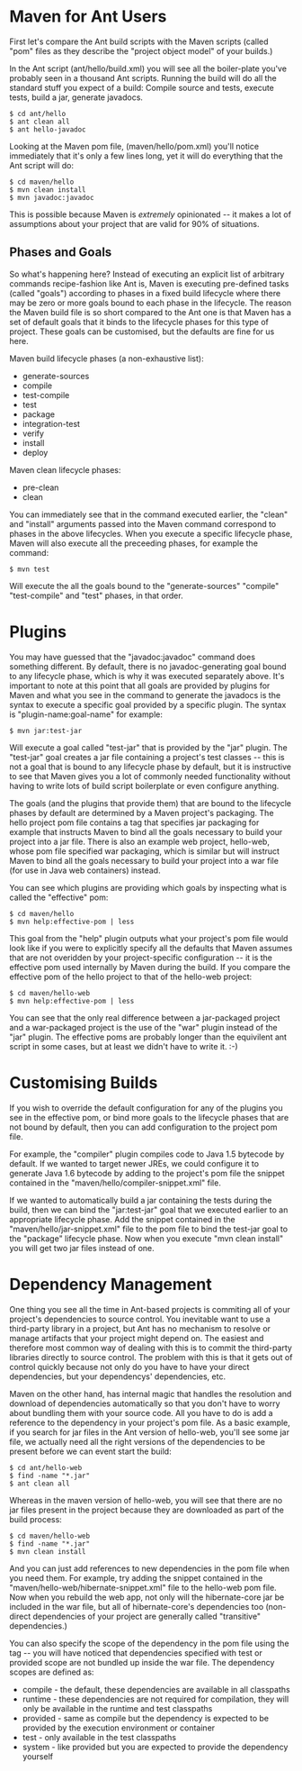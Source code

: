 # Maven for Ant Users

First let's compare the Ant build scripts with the Maven scripts (called "pom" files as they describe the "project object model" of your builds.)

In the Ant script (ant/hello/build.xml) you will see all the boiler-plate you've probably seen in a thousand Ant scripts. Running the build will do all the standard stuff you expect of a build: Compile source and tests, execute tests, build a jar, generate javadocs.

    $ cd ant/hello
    $ ant clean all
    $ ant hello-javadoc

Looking at the Maven pom file, (maven/hello/pom.xml) you'll notice immediately that it's only a few lines long, yet it will do everything that the Ant script will do:

    $ cd maven/hello
    $ mvn clean install
    $ mvn javadoc:javadoc

This is possible because Maven is *extremely* opinionated -- it makes a lot of assumptions about your project that are valid for 90% of situations.

## Phases and Goals

So what's happening here? Instead of executing an explicit list of arbitrary commands recipe-fashion like Ant is, Maven is executing pre-defined tasks (called "goals") according to phases in a fixed build lifecycle where there may be zero or more goals bound to each phase in the lifecycle. The reason the Maven build file is so short compared to the Ant one is that Maven has a set of default goals that it binds to the lifecycle phases for this type of project. These goals can be customised, but the defaults are fine for us here.

Maven build lifecycle phases (a non-exhaustive list):

* generate-sources
* compile
* test-compile
* test
* package
* integration-test
* verify
* install
* deploy

Maven clean lifecycle phases:

* pre-clean
* clean

You can immediately see that in the command executed earlier, the "clean" and "install" arguments passed into the Maven command correspond to phases in the above lifecycles. When you execute a specific lifecycle phase, Maven will also execute all the preceeding phases, for example the command:

    $ mvn test

Will execute the all the goals bound to the "generate-sources" "compile" "test-compile" and "test" phases, in that order.

# Plugins

You may have guessed that the "javadoc:javadoc" command does something different. By default, there is no javadoc-generating goal bound to any lifecycle phase, which is why it was executed separately above. It's important to note at this point that all goals are provided by plugins for Maven and what you see in the command to generate the javadocs is the syntax to execute a specific goal provided by a specific plugin. The syntax is "plugin-name:goal-name" for example:

    $ mvn jar:test-jar

Will execute a goal called "test-jar" that is provided by the "jar" plugin. The "test-jar" goal creates a jar file containing a project's test classes -- this is not a goal that is bound to any lifecycle phase by default, but it is instructive to see that Maven gives you a lot of commonly needed functionality without having to write lots of build script boilerplate or even configure anything.

The goals (and the plugins that provide them) that are bound to the lifecycle phases by default are determined by a Maven project's packaging. The hello project pom file contains a <packaging/> tag that specifies jar packaging for example that instructs Maven to bind all the goals necessary to build your project into a jar file. There is also an example web project, hello-web, whose pom file specified war packaging, which is similar but will instruct Maven to bind all the goals necessary to build your project into a war file (for use in Java web containers) instead.

You can see which plugins are providing which goals by inspecting what is called the "effective" pom:

    $ cd maven/hello
    $ mvn help:effective-pom | less

This goal from the "help" plugin outputs what your project's pom file would look like if you were to explicitly specify all the defaults that Maven assumes that are not overidden by your project-specific configuration -- it is the effective pom used internally by Maven during the build. If you compare the effective pom of the hello project to that of the hello-web project:

    $ cd maven/hello-web
    $ mvn help:effective-pom | less

You can see that the only real difference between a jar-packaged project and a war-packaged project is the use of the "war" plugin instead of the "jar" plugin. The effective poms are probably longer than the equivilent ant script in some cases, but at least we didn't have to write it. :-)

# Customising Builds

If you wish to override the default configuration for any of the plugins you see in the effective pom, or bind more goals to the lifecycle phases that are not bound by default, then you can add configuration to the project pom file.

For example, the "compiler" plugin compiles code to Java 1.5 bytecode by default. If we wanted to target newer JREs, we could configure it to generate Java 1.6 bytecode by adding to the project's pom file the snippet contained in the "maven/hello/compiler-snippet.xml" file.

If we wanted to automatically build a jar containing the tests during the build, then we can bind the "jar:test-jar" goal that we executed earlier to an appropriate lifecycle phase. Add the snippet contained in the "maven/hello/jar-snippet.xml" file to the pom file to bind the test-jar goal to the "package" lifecycle phase. Now when you execute "mvn clean install" you will get two jar files instead of one.

# Dependency Management

One thing you see all the time in Ant-based projects is commiting all of your project's dependencies to source control. You inevitable want to use a third-party library in a project, but Ant has no mechanism to resolve or manage artifacts that your project might depend on. The easiest and therefore most common way of dealing with this is to commit the third-party libraries directly to source control. The problem with this is that it gets out of control quickly because not only do you have to have your direct dependencies, but your dependencys' dependencies, etc. 

Maven on the other hand, has internal magic that handles the resolution and download of dependencies automatically so that you don't have to worry about bundling them with your source code. All you have to do is add a reference to the dependency in your project's pom file. As a basic example, if you search for jar files in the Ant version of hello-web, you'll see some jar file, we actually need all the right versions of the dependencies to be present before we can event start the build:

    $ cd ant/hello-web
    $ find -name "*.jar"
    $ ant clean all

Whereas in the maven version of hello-web, you will see that there are no jar files present in the project because they are downloaded as part of the build process:

    $ cd maven/hello-web
    $ find -name "*.jar"
    $ mvn clean install

And you can just add references to new dependencies in the pom file when you need them. For example, try adding the snippet contained in the "maven/hello-web/hibernate-snippet.xml" file to the hello-web pom file. Now when you rebuild the web app, not only will the hibernate-core jar be included in the war file, but all of hibernate-core's dependencies too (non-direct dependencies of your project are generally called "transitive" dependencies.)

You can also specify the scope of the dependency in the pom file using the <scope/> tag -- you will have noticed that dependencies specified with test or provided scope are not bundled up inside the war file. The dependency scopes are defined as:

* compile - the default, these dependencies are available in all classpaths
* runtime - these dependencies are not required for compilation, they will only be available in the runtime and test classpaths
* provided - same as compile but the dependency is expected to be provided by the execution environment or container
* test - only available in the test classpaths
* system - like provided but you are expected to provide the dependency yourself
